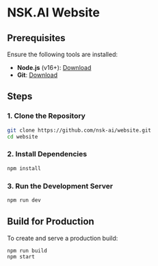 # NSK.AI Website

## Prerequisites
Ensure the following tools are installed:
- **Node.js** (v16+): [Download](https://nodejs.org/)
- **Git**: [Download](https://git-scm.com/)

## Steps

### 1. Clone the Repository
```bash
git clone https://github.com/nsk-ai/website.git
cd website
```

### 2. Install Dependencies
```bash
npm install
```

### 3. Run the Development Server
```bash
npm run dev
```

## Build for Production
To create and serve a production build:
```bash
npm run build
npm start
```

